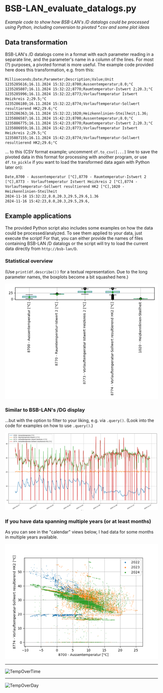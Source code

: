 # BSB-LAN_evaluate_datalogs.py

*Example code to show how BSB-LAN's /D datalogs could be processed using
Python, including conversion to pivoted \*.csv and some plot ideas*

## Data transformation

BSB-LAN's /D datalogs come in a format with each parameter reading in
a separate line, and the parameter's name in a column of the lines.
For most (?) purposes, a pivoted format is more useful. The example
code provided here does this transformation, e.g. from this:

```
Milliseconds;Date;Parameter;Description;Value;Unit
1235285616;16.11.2024 15:32:22;8700;Aussentemperatur;8.0;°C
1235285807;16.11.2024 15:32:22;8770;Raumtemperatur-Istwert 2;20.3;°C
1235285996;16.11.2024 15:32:22;8773;Vorlauftemperatur Istwert Heizkreis 2;29.5;°C
1235286180;16.11.2024 15:32:22;8774;Vorlauftemperatur-Sollwert resultierend HK2;29.6;°C
1235286363;16.11.2024 15:32:22;1020;Heizkennlinien-Steilheit;1.36;
1235886587;16.11.2024 15:42:23;8700;Aussentemperatur;8.0;°C
1235886775;16.11.2024 15:42:23;8770;Raumtemperatur-Istwert 2;20.3;°C
1235886959;16.11.2024 15:42:23;8773;Vorlauftemperatur Istwert Heizkreis 2;29.5;°C
1235887155;16.11.2024 15:42:23;8774;Vorlauftemperatur-Sollwert resultierend HK2;29.6;°C
```

... to this (CSV format example; uncomment `df.to_csv([...]` line to save the
pivoted data in this format for processing with another program, or use
`df.to_pickle` if you want to load the transformed data again with Python
later on):

```
Date,8700 - Aussentemperatur [°C],8770 - Raumtemperatur-Istwert 2 [°C],8773 - Vorlauftemperatur Istwert Heizkreis 2 [°C],8774 - Vorlauftemperatur-Sollwert resultierend HK2 [°C],1020 - Heizkennlinien-Steilheit
2024-11-16 15:32:22,8.0,20.3,29.5,29.6,1.36
2024-11-16 15:42:23,8.0,20.3,29.5,29.6,
```

## Example applications

The provided Python script also includes some examples on how the data could be
processed/analyzed. To see them applied to your data, just execute the script!
For that, you can either provide the names of files containing BSB-LAN /D
datalogs or the script will try to load the current data directly from
`http://bsb-lan/D`.

### Statistical overview

(Use `print(df.describe())` for a textual representation. Due to the long parameter
names, the boxplots become a bit squashed here.)

![BoxPlot](examples/BSB-LAN_evaluate_datalogs.py_boxplot.png)

### Similar to BSB-LAN's /DG display

...but with the option to filter to your liking, e.g. via `.query()`.
(Look into the code for examples on how to use `.query()`.)

![DG](examples/BSB-LAN_evaluate_datalogs.py_DG.png)

### If you have data spanning multiple years (or at least months)

As you can see in the "calendar" views below, I had data for some months in
multiple years available.

![FlowOverTemp](examples/BSB-LAN_evaluate_datalogs.py_flow_over_outside.png)

---

![TempOverTime](examples/BSB-LAN_evaluate_datalogs.py_cal_8700_-_Aussentemperatur_[°C]_over_time.png)

---

![TempOverDay](examples/BSB-LAN_evaluate_datalogs.py_cal_8700_-_Aussentemperatur_[°C]_over_day.png)
